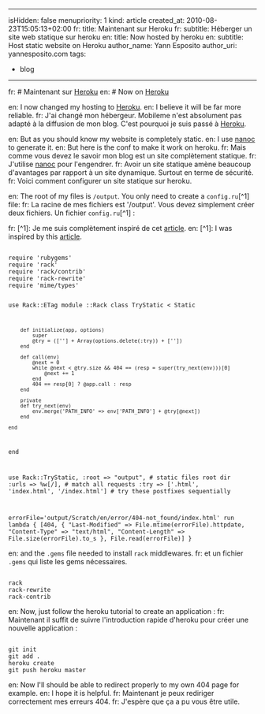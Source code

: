 -----
isHidden:       false
menupriority:   1
kind:           article
created_at:     2010-08-23T15:05:13+02:00
fr: title: Maintenant sur Heroku
fr: subtitle: Héberger un site web statique sur heroku
en: title: Now hosted by heroku
en: subtitle: Host static website on Heroku
author_name: Yann Esposito
author_uri: yannesposito.com
tags:
  - blog
-----
fr: # Maintenant sur [Heroku](http://heroku.com)
en: # Now on [Heroku](http://heroku.com)

en: I now changed my hosting to [Heroku](http://heroku.com). 
en: I believe it will be far more reliable.
fr: J'ai changé mon hébergeur. Mobileme n'est absolument pas adapté à la diffusion de mon blog. C'est pourquoi je suis passé à [Heroku](http://heroku.com).

en: But as you should know my website is completely static.
en: I use [nanoc](http://nanoc.stoneship.org/) to generate it.
en: But here is the conf to make it work on heroku.
fr: Mais comme vous devez le savoir mon blog est un site complètement statique.
fr: J'utilise [nanoc](http://nanoc.stoneship.org/) pour l'engendrer.
fr: Avoir un site statique amène beaucoup d'avantages par rapport à un site dynamique. Surtout en terme de sécurité.
fr: Voici comment configurer un site statique sur heroku.

en: The root of my files is `/output`. You only need to create a `config.ru`[^1] file:
fr: La racine de mes fichiers est '/output'. Vous devez simplement créer deux fichiers. Un fichier `config.ru`[^1] :

fr: [^1]: Je me suis complètement inspiré de cet [article](http://gmarik.info/blog/2010/05/10/blogging-with-jekyll-and-heroku-for-free).
en: [^1]: I was inspired by this [article](http://gmarik.info/blog/2010/05/10/blogging-with-jekyll-and-heroku-for-free). 

<code class="ruby" file="config.ru">
require 'rubygems'
require 'rack'
require 'rack/contrib'
require 'rack-rewrite'
require 'mime/types'

use Rack::ETag
module ::Rack
    class TryStatic < Static

        def initialize(app, options)
            super
            @try = ([''] + Array(options.delete(:try)) + [''])
        end

        def call(env)
            @next = 0
            while @next < @try.size && 404 == (resp = super(try_next(env)))[0] 
                @next += 1
            end
            404 == resp[0] ? @app.call : resp
        end

        private
        def try_next(env)
            env.merge('PATH_INFO' => env['PATH_INFO'] + @try[@next])
        end

    end
end

use Rack::TryStatic, 
    :root => "output",                              # static files root dir
    :urls => %w[/],                                 # match all requests 
    :try => ['.html', 'index.html', '/index.html']  # try these postfixes sequentially

errorFile='output/Scratch/en/error/404-not_found/index.html'
run lambda { [404, {
                "Last-Modified"  => File.mtime(errorFile).httpdate,
                "Content-Type"   => "text/html",
                "Content-Length" => File.size(errorFile).to_s
            }, File.read(errorFile)] }
</code>


en: and the `.gems` file needed to install `rack` middlewares.
fr: et un fichier `.gems` qui liste les gems nécessaires.

<code class="ruby" file=".gems">
rack
rack-rewrite
rack-contrib
</code>

en: Now, just follow the heroku tutorial to create an application :
fr: Maintenant il suffit de suivre l'introduction rapide d'heroku pour créer une nouvelle application :

<code class="zsh">
git init
git add .
heroku create
git push heroku master
</code>

en: Now I'll should be able to redirect properly to my own 404 page for example.
en: I hope it is helpful.
fr: Maintenant je peux rediriger correctement mes erreurs 404.
fr: J'espère que ça a pu vous être utile.
